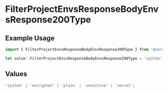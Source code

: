 # FilterProjectEnvsResponseBodyEnvsResponse200Type

## Example Usage

```typescript
import { FilterProjectEnvsResponseBodyEnvsResponse200Type } from '@vercel/client/models/operations';

let value: FilterProjectEnvsResponseBodyEnvsResponse200Type = 'system';
```

## Values

```typescript
'system' | 'encrypted' | 'plain' | 'sensitive' | 'secret';
```
